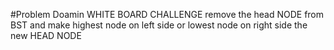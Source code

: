 #Problem Doamin
WHITE BOARD CHALLENGE
remove the head NODE from BST and make highest node on left side or lowest node on right side the new HEAD NODE